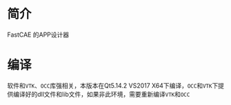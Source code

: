 # 简介

FastCAE 的APP设计器

# 编译

软件和`VTK`、`OCC`库强相关，本版本在Qt5.14.2 VS2017 X64下编译，`OCC`和`VTK`下提供编译好的dll文件和lib文件，如果非此环境，需要重新编译`VTK`和`OCC`

